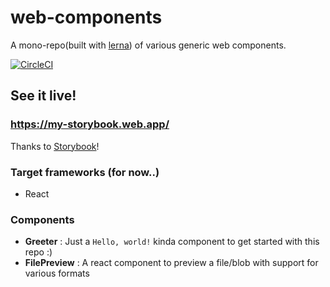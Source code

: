 # web-components

A mono-repo(built with [lerna](https://lerna.js.org)) of various generic web components.

[![CircleCI](https://circleci.com/gh/choudharyhimanshu/web-components.svg?style=svg&branch=master)](https://circleci.com/gh/choudharyhimanshu/web-components)


## See it live!

### https://my-storybook.web.app/

Thanks to [Storybook](https://storybook.js.org)!

### Target frameworks (for now..)

- React

### Components

- **Greeter** : Just a `Hello, world!` kinda component to get started with this repo :)
- **FilePreview** : A react component to preview a file/blob with support for various formats
